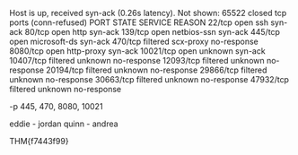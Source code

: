 Host is up, received syn-ack (0.26s latency).
Not shown: 65522 closed tcp ports (conn-refused)
PORT      STATE    SERVICE      REASON
22/tcp    open     ssh          syn-ack
80/tcp    open     http         syn-ack
139/tcp   open     netbios-ssn  syn-ack
445/tcp   open     microsoft-ds syn-ack
470/tcp   filtered scx-proxy    no-response
8080/tcp  open     http-proxy   syn-ack
10021/tcp open     unknown      syn-ack
10407/tcp filtered unknown      no-response
12093/tcp filtered unknown      no-response
20194/tcp filtered unknown      no-response
29866/tcp filtered unknown      no-response
30663/tcp filtered unknown      no-response
47932/tcp filtered unknown      no-response


-p 445, 470, 8080, 10021


eddie - jordan
quinn - andrea

THM{f7443f99}